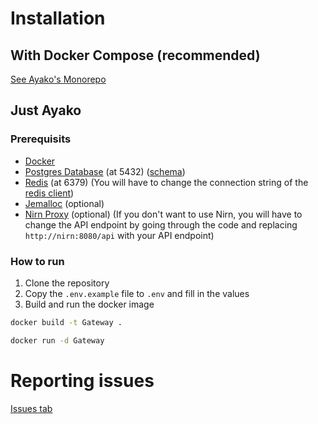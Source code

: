 # Installation

## With Docker Compose (recommended)
[See Ayako's Monorepo](https://github.com/AyakoBot/Ayako)

## Just Ayako
### Prerequisits

- [Docker](https://www.docker.com/)
- [Postgres Database](https://www.postgresql.org/) (at 5432) ([schema](https://github.com/AyakoBot/Ayako/blob/main/prisma/schema.prisma))
- [Redis](https://redis.io/) (at 6379) (You will have to change the connection string of the [redis client](https://github.com/AyakoBot/Gateway/blob/main/src/BaseClient/Bot/Redis.ts#L30))
- [Jemalloc](https://jemalloc.net/) (optional)
- [Nirn Proxy](https://github.com/germanoeich/nirn-proxy) (optional) (If you don't want to use Nirn, you will have to change the API endpoint by going through the code and replacing `http://nirn:8080/api` with your API endpoint)

### How to run

1. Clone the repository
2. Copy the `.env.example` file to `.env` and fill in the values
3. Build and run the docker image

```bash
docker build -t Gateway .
```

```bash
docker run -d Gateway
```

# Reporting issues
[Issues tab](https://github.com/AyakoBot/Gateway/issues)
